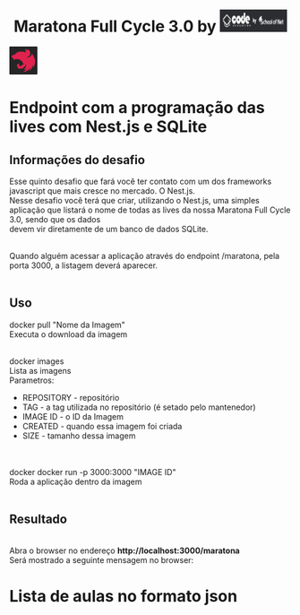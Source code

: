 <h1 align="center">
    Maratona Full Cycle 3.0 by <img width="120" height="40" src="https://github.com/trainningjava/Maratona-Full-Cycle-3.0/blob/master/public/assets/img/curso1.png">
</h1>

<img src="https://github.com/trainningjava/Maratona-Full-Cycle-3.0/blob/master/public/assets/img/nest.png" alt="Nest.js" width="50" height="50"> <h1>Endpoint com a programação das lives com Nest.js e SQLite</h1>


<h2>Informações do desafio</h2>

Esse quinto desafio que fará você ter contato com um dos frameworks javascript que mais cresce no mercado. O Nest.js.
<br>
Nesse desafio você terá que criar, utilizando o Nest.js, uma simples aplicação que listará o nome de todas as lives da nossa Maratona Full Cycle 3.0, sendo que os dados 
<br>
devem vir diretamente de um banco de dados SQLite.
<br><br>

Quando alguém acessar a aplicação através do endpoint /maratona, pela porta 3000, a listagem deverá aparecer.
<br><br>


<h2>Uso</h2>

docker pull  "Nome da Imagem"
<br>
Executa o download da imagem
<br><br>

docker images<br>
Lista as imagens 
<br>
Parametros:
<ul>
  <li>REPOSITORY - repositório</li>
  <li>TAG - a tag utilizada no repositório (é setado pelo mantenedor)</li>
  <li>IMAGE ID - o ID da Imagem</li>
  <li>CREATED - quando essa imagem foi criada</li>
  <li>SIZE - tamanho dessa imagem</li>
</ul>
<br><br>
docker docker run -p 3000:3000 "IMAGE ID"<br>
Roda a aplicação dentro da imagem<br><br>

<h2>Resultado</h2>
<br>
Abra o browser no endereço <b>http://localhost:3000/maratona</b>
<br>
Será mostrado a seguinte mensagem no browser:
<br>
<h1><b>Lista de aulas no formato json</b></h1><br>


